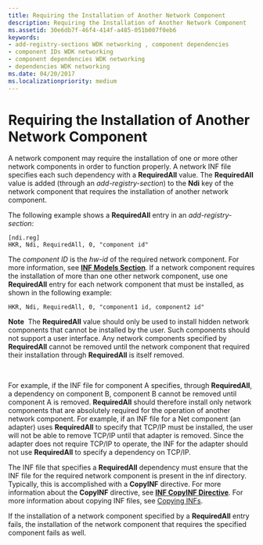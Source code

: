 ```yaml
---
title: Requiring the Installation of Another Network Component
description: Requiring the Installation of Another Network Component
ms.assetid: 30e6db7f-46f4-414f-a485-051b007f0eb6
keywords:
- add-registry-sections WDK networking , component dependencies
- component IDs WDK networking
- component dependencies WDK networking
- dependencies WDK networking
ms.date: 04/20/2017
ms.localizationpriority: medium
---
```


# Requiring the Installation of Another Network Component





A network component may require the installation of one or more other network components in order to function properly. A network INF file specifies each such dependency with a **RequiredAll** value. The **RequiredAll** value is added (through an *add-registry-section*) to the **Ndi** key of the network component that requires the installation of another network component.

The following example shows a **RequiredAll** entry in an *add-registry-section*:

```INF
[ndi.reg]
HKR, Ndi, RequiredAll, 0, "component id"
```

The *component ID* is the *hw-id* of the required network component. For more information, see [**INF Models Section**](https://msdn.microsoft.com/library/windows/hardware/ff547456). If a network component requires the installation of more than one other network component, use one **RequiredAll** entry for each network component that must be installed, as shown in the following example:

```INF
HKR, Ndi, RequiredAll, 0, "component1 id, component2 id"
```

**Note**  The **RequiredAll** value should only be used to install hidden network components that cannot be installed by the user. Such components should not support a user interface. Any network components specified by **RequiredAll** cannot be removed until the network component that required their installation through **RequiredAll** is itself removed.

 

For example, if the INF file for component A specifies, through **RequiredAll**, a dependency on component B, component B cannot be removed until component A is removed. **RequiredAll** should therefore install only network components that are absolutely required for the operation of another network component. For example, if an INF file for a Net component (an adapter) uses **RequiredAll** to specify that TCP/IP must be installed, the user will not be able to remove TCP/IP until that adapter is removed. Since the adapter does not require TCP/IP to operate, the INF for the adapter should not use **RequiredAll** to specify a dependency on TCP/IP.

The INF file that specifies a **RequiredAll** dependency must ensure that the INF file for the required network component is present in the inf directory. Typically, this is accomplished with a **CopyINF** directive. For more information about the **CopyINF** directive, see [**INF CopyINF Directive**](https://msdn.microsoft.com/library/windows/hardware/ff547317). For more information about copying INF files, see [Copying INFs](https://msdn.microsoft.com/library/windows/hardware/ff540117).

If the installation of a network component specified by a **RequiredAll** entry fails, the installation of the network component that requires the specified component fails as well.

 

 





